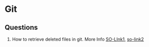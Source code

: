 # Git
## Questions
1. How to retrieve deleted files in git. More Info [SO-LInk1](https://stackoverflow.com/q/11956710/1652217), [so-link2](https://stackoverflow.com/q/953481/1652217)